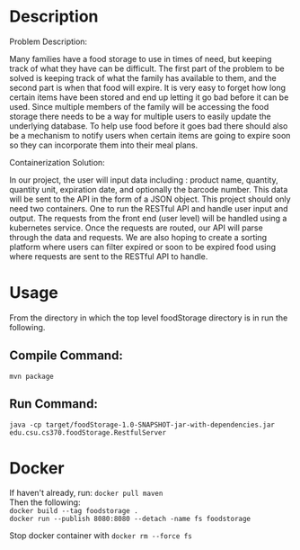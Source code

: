 # Description

Problem Description: 

Many families have a food storage to use in times of need, but keeping track of what
they have can be difficult. The first part of the problem to be solved is keeping track of what the
family has available to them, and the second part is when that food will expire. It is very easy to
forget how long certain items have been stored and end up letting it go bad before it can be
used. Since multiple members of the family will be accessing the food storage there needs to
be a way for multiple users to easily update the underlying database. To help use food before it
goes bad there should also be a mechanism to notify users when certain items are going to
expire soon so they can incorporate them into their meal plans.

Containerization Solution: 

In our project, the user will input data including : product name, quantity, quantity unit,
expiration date, and optionally the barcode number. This data will be sent to the API in the form of a
JSON object. This project should only need two containers. One to run the RESTful API and
handle user input and output. The requests from the front end (user level) will be handled using
a kubernetes service. Once the requests are routed, our API will parse through the data and
requests. We are also hoping to create a sorting platform where users can filter expired or soon
to be expired food using where requests are sent to the RESTful API to handle.

# Usage
From the directory in which the top level foodStorage directory is in run the following.
## Compile Command:
`mvn package`
## Run Command:
`java -cp target/foodStorage-1.0-SNAPSHOT-jar-with-dependencies.jar edu.csu.cs370.foodStorage.RestfulServer`
# Docker
If haven't already, run: `docker pull maven`  
Then the following:  
`docker build --tag foodstorage .`  
`docker run --publish 8080:8080 --detach -name fs foodstorage`  
  
Stop docker container with `docker rm --force fs`
